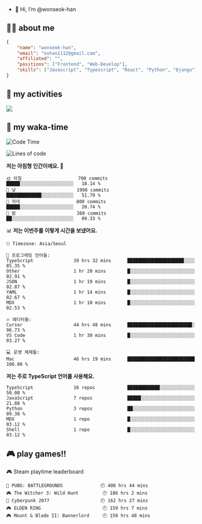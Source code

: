 - 👋 Hi, I’m @wonseok-han

## 🤷‍♂️ about me
```json
{
    "name": "wonseok-han",
    "email": "oshan1112@gmail.com",
    "affiliated": "",
    "positions": ["Frontend", "Web-Develop"],
    "skills": ["Javascript", "Typescript", "React", "Python", "Django", "SQL", "Docker", "Git"]
}
```

## 🤔 my activities

<!-- ![](https://github-readme-stats.vercel.app/api?username=wonseok-han&show_icons=true&theme=dracula&include_all_commits=true&custom_title=wonseok-han%27s%20Github%20Stats) -->

![](http://github-profile-summary-cards.vercel.app/api/cards/profile-details?username=wonseok-han&theme=dracula)

## 📃 my waka-time

<!--START_SECTION:waka-->
![Code Time](http://img.shields.io/badge/Code%20Time-3%2C174%20hrs%2021%20mins-blue)

![Lines of code](https://img.shields.io/badge/%EC%A0%80%EB%8A%94%20%EC%97%AC%ED%83%9C%EA%B9%8C%EC%A7%80%20-19.8%20million%20%EC%A4%84%EC%9D%98%20%EC%BD%94%EB%93%9C%EB%A5%BC%20%EC%9E%91%EC%84%B1%ED%96%88%EC%96%B4%EC%9A%94.-blue)

**저는 아침형 인간이에요. 🐤** 

```text
🌞 아침                     700 commits         █████░░░░░░░░░░░░░░░░░░░░   18.14 % 
🌆 낮　                     1998 commits        █████████████░░░░░░░░░░░░   51.79 % 
🌃 저녁                     800 commits         █████░░░░░░░░░░░░░░░░░░░░   20.74 % 
🌙 밤　                     360 commits         ██░░░░░░░░░░░░░░░░░░░░░░░   09.33 % 
```


📊 **저는 이번주를 이렇게 시간을 보냈어요.** 

```text
🕑︎ Timezone: Asia/Seoul

💬 프로그래밍 언어들: 
TypeScript               39 hrs 32 mins      █████████████████████░░░░   85.35 % 
Other                    1 hr 20 mins        █░░░░░░░░░░░░░░░░░░░░░░░░   02.91 % 
JSON                     1 hr 19 mins        █░░░░░░░░░░░░░░░░░░░░░░░░   02.87 % 
YAML                     1 hr 14 mins        █░░░░░░░░░░░░░░░░░░░░░░░░   02.67 % 
MDX                      1 hr 10 mins        █░░░░░░░░░░░░░░░░░░░░░░░░   02.53 % 

🔥 에디터들: 
Cursor                   44 hrs 48 mins      ████████████████████████░   96.73 % 
VS Code                  1 hr 30 mins        █░░░░░░░░░░░░░░░░░░░░░░░░   03.27 % 

💻 운영 체제들: 
Mac                      46 hrs 19 mins      █████████████████████████   100.00 % 
```

**저는 주로 TypeScript 언어를 사용해요.** 

```text
TypeScript               16 repos            ████████████░░░░░░░░░░░░░   50.00 % 
JavaScript               7 repos             █████░░░░░░░░░░░░░░░░░░░░   21.88 % 
Python                   3 repos             ██░░░░░░░░░░░░░░░░░░░░░░░   09.38 % 
MDX                      1 repo              █░░░░░░░░░░░░░░░░░░░░░░░░   03.12 % 
Shell                    1 repo              █░░░░░░░░░░░░░░░░░░░░░░░░   03.12 % 
```




<!--END_SECTION:waka-->

## 🎮 play games!!

<!-- steam-box start -->
🎮 Steam playtime leaderboard
```text
🍳 PUBG: BATTLEGROUNDS              🕘 408 hrs 44 mins
🎮 The Witcher 3: Wild Hunt         🕘 186 hrs 2 mins
🦾 Cyberpunk 2077                   🕘 162 hrs 27 mins
🎮 ELDEN RING                       🕘 159 hrs 7 mins
🎮 Mount & Blade II: Bannerlord     🕘 158 hrs 48 mins
```
<!-- Powered by https://github.com/YouEclipse/steam-box . -->
<!-- steam-box end -->
